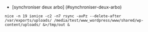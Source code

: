 * [synchroniser deux arbo] (#synchroniser-deux-arbo)

```
nice -n 19 ionice -c2 -n7 rsync -avPz --delete-after /var/exports/uploads/ /media/test/www_wordpress/www/shared/wp-content/uploads/ &>/tmp/out &
```
